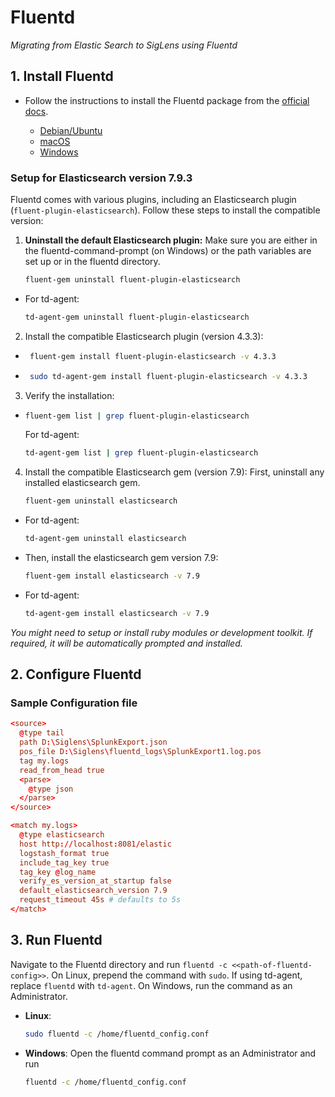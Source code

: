 # Fluentd

*Migrating from Elastic Search to SigLens using Fluentd*

## 1. Install Fluentd

- Follow the instructions to install the Fluentd package from the [official docs](https://docs.fluentd.org/installation).

    - [Debian/Ubuntu](https://docs.fluentd.org/installation/install-by-deb#installing-fluent-package)
    - [macOS](https://docs.fluentd.org/installation/obsolete-installation/treasure-agent-v4-installation/install-by-dmg-td-agent-v4)
    - [Windows](https://docs.fluentd.org/installation/install-by-msi)

### Setup for Elasticsearch version 7.9.3

Fluentd comes with various plugins, including an Elasticsearch plugin (`fluent-plugin-elasticsearch`). Follow these steps to install the compatible version:

1. **Uninstall the default Elasticsearch plugin:** Make sure you are either in the fluentd-command-prompt (on Windows) or the path variables are set up or in the fluentd directory.

    ```bash
    fluent-gem uninstall fluent-plugin-elasticsearch
    ```
  - For td-agent:

    ```bash
    td-agent-gem uninstall fluent-plugin-elasticsearch
    ```
2. Install the compatible Elasticsearch plugin (version 4.3.3):

-  ```bash
    fluent-gem install fluent-plugin-elasticsearch -v 4.3.3
    ```

-  ```bash
    sudo td-agent-gem install fluent-plugin-elasticsearch -v 4.3.3
    ```

3. Verify the installation:

-   ```bash
    fluent-gem list | grep fluent-plugin-elasticsearch
    ```
    For td-agent: 

    ```bash
    td-agent-gem list | grep fluent-plugin-elasticsearch
    ```

4. Install the compatible Elasticsearch gem (version 7.9): First, uninstall any installed elasticsearch gem.

    ```bash
    fluent-gem uninstall elasticsearch
    ```
  - For td-agent: 
    ```bash
    td-agent-gem uninstall elasticsearch
    ```

- Then, install the elasticsearch gem version 7.9:

    ```bash
    fluent-gem install elasticsearch -v 7.9
    ```

- For td-agent:
    ```bash
    td-agent-gem install elasticsearch -v 7.9
    ```

_You might need to setup or install ruby modules or development toolkit. If required, it will be automatically prompted and installed._

## 2. Configure Fluentd

### Sample Configuration file

```conf
<source>
  @type tail
  path D:\Siglens\SplunkExport.json
  pos_file D:\Siglens\fluentd_logs\SplunkExport1.log.pos
  tag my.logs
  read_from_head true
  <parse>
    @type json
  </parse>
</source>

<match my.logs>
  @type elasticsearch
  host http://localhost:8081/elastic
  logstash_format true
  include_tag_key true
  tag_key @log_name
  verify_es_version_at_startup false
  default_elasticsearch_version 7.9
  request_timeout 45s # defaults to 5s
</match>
```

## 3. Run Fluentd

Navigate to the Fluentd directory and run `fluentd -c <<path-of-fluentd-config>>`. On Linux, prepend the command with `sudo`. If using td-agent, replace `fluentd` with `td-agent`. On Windows, run the command as an Administrator.

- **Linux**: 
    ```bash
    sudo fluentd -c /home/fluentd_config.conf
    ```
- **Windows**: Open the fluentd command prompt as an Administrator and run 
  ```bash
  fluentd -c /home/fluentd_config.conf
  ```